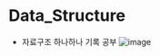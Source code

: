 # Data_Structure
- 자료구조 하나하나 기록 공부
![image](https://user-images.githubusercontent.com/86946575/157189954-5cc84010-9f22-4c4d-bf61-23600b43d468.png)
